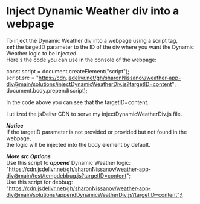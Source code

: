# Inject Dynamic Weather div into a webpage
To inject the Dynamic Weather div into a webpage using a script tag,\
***set*** the targetID parameter to the ID of the div where you want the Dynamic Weather logic to be injected.\
Here's the code you can use in the console of the webpage:

const script = document.createElement("script"); \
script.src = "https://cdn.jsdelivr.net/gh/sharonNissanov/weather-app-div@main/solutions/injectDynamicWeatherDiv.js?targetID=content"; \
document.body.prepend(script); 

In the code above you can see that the targetID=content.

I utilized the jsDelivr CDN to serve my injectDynamicWeatherDiv.js file.


***Notice*** \
If the targetID parameter is not provided or provided but not found in the webpage, \
the logic will be injected into the body element by default.

***More src Options***\
Use this script to ***append*** Dynamic Weather logic: "https://cdn.jsdelivr.net/gh/sharonNissanov/weather-app-div@main/test/tempdebbug.js?targetID=content"; \
Use this script for debbug: "https://cdn.jsdelivr.net/gh/sharonNissanov/weather-app-div@main/solutions/appendDynamicWeatherDiv.js?targetID=content";\
